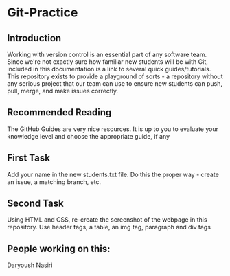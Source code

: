 # Git-Practice

## Introduction
Working with version control is an essential part of any software team. Since we're not exactly sure how familiar new students will be with Git, included in this documentation is a link to several quick guides/tutorials. This repository exists to provide a playground of sorts - a repository without any serious project that our team can use to ensure new students can push, pull, merge, and make issues correctly. 

## Recommended Reading
The GitHub Guides are very nice resources. It is up to you to evaluate your knowledge level and choose the appropriate guide, if any

## First Task
Add your name in the new students.txt file. Do this the proper way - create an issue, a matching branch, etc.  

## Second Task
Using HTML and CSS, re-create the screenshot of the webpage in this repository. Use header tags, a table, an img tag, paragraph and div tags


## People working on this:
Daryoush Nasiri

